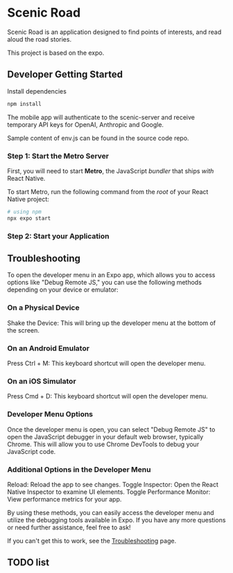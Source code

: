 # Scenic Road

Scenic Road is an application designed to find points of interests, and read aloud the road stories.

This project is based on the expo.

## Developer Getting Started

Install dependencies

   ```bash
   npm install
   ```

The mobile app will authenticate to the scenic-server and receive temporary API keys for OpenAI, Anthropic and Google.

Sample content of env.js can be found in the source code repo.

### Step 1: Start the Metro Server

First, you will need to start **Metro**, the JavaScript _bundler_ that ships _with_ React Native.

To start Metro, run the following command from the _root_ of your React Native project:

```bash
# using npm
npx expo start
```

### Step 2: Start your Application

## Troubleshooting

To open the developer menu in an Expo app, which allows you to access options like "Debug Remote JS," you can use the following methods depending on your device or emulator:

### On a Physical Device

Shake the Device: This will bring up the developer menu at the bottom of the screen.

### On an Android Emulator

Press Ctrl + M: This keyboard shortcut will open the developer menu.

### On an iOS Simulator

Press Cmd + D: This keyboard shortcut will open the developer menu.

### Developer Menu Options

Once the developer menu is open, you can select "Debug Remote JS" to open the JavaScript debugger in your default web browser, typically Chrome. This will allow you to use Chrome DevTools to debug your JavaScript code.

### Additional Options in the Developer Menu

Reload: Reload the app to see changes.
Toggle Inspector: Open the React Native Inspector to examine UI elements.
Toggle Performance Monitor: View performance metrics for your app.

By using these methods, you can easily access the developer menu and utilize the debugging tools available in Expo. If you have any more questions or need further assistance, feel free to ask!

If you can't get this to work, see the [Troubleshooting](https://reactnative.dev/docs/troubleshooting) page.

## TODO list
